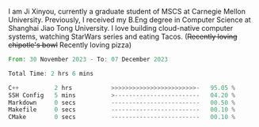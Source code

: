 I am Ji Xinyou, currently a graduate student of MSCS at Carnegie Mellon University. Previously, I received my B.Eng degree in Computer Science at Shanghai Jiao Tong University.
I love building cloud-native computer systems, watching StarWars series and eating Tacos. (~~Recently loving chipotle's bowl~~ Recently loving pizza)

<!--START_SECTION:waka-->

```rust
From: 30 November 2023 - To: 07 December 2023

Total Time: 2 hrs 6 mins

C++          2 hrs           >>>>>>>>>>>>>>>>>>>>>>>>-   95.05 %
SSH Config   5 mins          >------------------------   04.20 %
Markdown     0 secs          -------------------------   00.50 %
Makefile     0 secs          -------------------------   00.10 %
CMake        0 secs          -------------------------   00.10 %
```

<!--END_SECTION:waka-->
